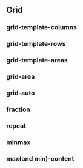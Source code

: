 ## Grid

### grid-template-columns

### grid-template-rows

### grid-template-areas

### grid-area

### grid-auto

### fraction

### repeat

### minmax

### max(and min)-content 